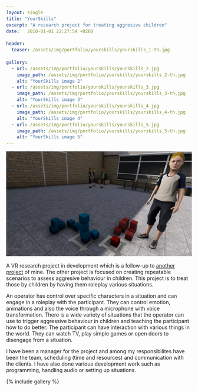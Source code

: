 ```yaml
---
layout: single
title: "YourSkills" 
excerpt: "A research project for treating aggresive children"
date:   2010-01-01 22:27:54 +0200

header:
  teaser: /assets/img/portfolio/yourskills/yourskills_1-th.jpg

gallery:
  - url: /assets/img/portfolio/yourskills/yourskills_2.jpg
    image_path: /assets/img/portfolio/yourskills/yourskills_2-th.jpg
    alt: "YourSkills image 2"
  - url: /assets/img/portfolio/yourskills/yourskills_3.jpg
    image_path: /assets/img/portfolio/yourskills/yourskills_3-th.jpg
    alt: "YourSkills image 3"
  - url: /assets/img/portfolio/yourskills/yourskills_4.jpg
    image_path: /assets/img/portfolio/yourskills/yourskills_4-th.jpg
    alt: "YourSkills image 4"
  - url: /assets/img/portfolio/yourskills/yourskills_5.jpg
    image_path: /assets/img/portfolio/yourskills/yourskills_5-th.jpg
    alt: "YourSkills image 5"
---
```


[![YourSkills header image](/assets/img/portfolio/yourskills/yourskills_1.jpg)](/assets/img/portfolio/yourskills/yourskills_1.jpg)

A VR research project in development which is a follow-up to [another project](/portfolio/tryspace) of mine. The other project is focused on creating repeatable scenarios to assess aggresive behaviour in children. This project is to treat those by children by having them roleplay various situations.

An operator has control over specific characters in a situation and can engage in a roleplay with the participant. They can control emotion, animations and also the voice through a microphone with voice transformation. There is a wide variety of situations that the operator can use to trigger aggressive behaviour in children and teaching the participant how to do better. The participant can have interaction with various things in the world. They can watch TV, play simple games or open doors to disengage from a situation. 

I have been a manager for the project and among my responsibilites have been the team, scheduling (time and resources) and communication with the clients. I have also done various development work such as programming, handling audio or setting up situations.

{% include gallery %}